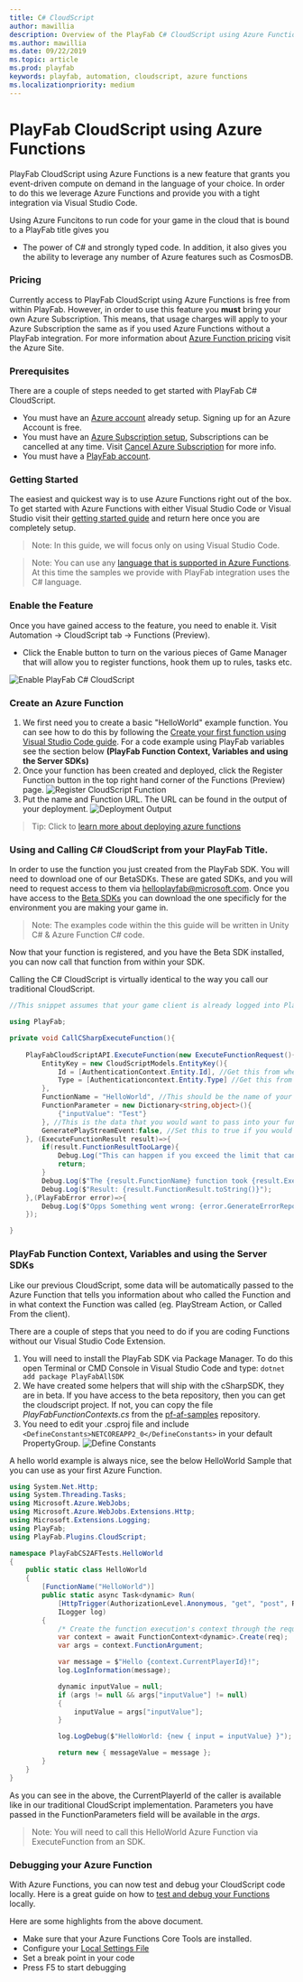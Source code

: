 ```yaml
---
title: C# CloudScript
author: mawillia
description: Overview of the PlayFab C# CloudScript using Azure Functions
ms.author: mawillia
ms.date: 09/22/2019
ms.topic: article
ms.prod: playfab
keywords: playfab, automation, cloudscript, azure functions
ms.localizationpriority: medium
---
```


# PlayFab CloudScript using Azure Functions

PlayFab CloudScript using Azure Functions is a new feature that grants you event-driven compute on demand in the language of your choice.  In order to do this we leverage Azure Functions and provide you with a tight integration via Visual Studio Code.  

Using Azure Funcitons to run code for your game in the cloud that is bound to a PlayFab title gives you
* The power of C# and strongly typed code. In addition, it also gives you the ability to leverage any number of Azure features such as CosmosDB.

### Pricing
Currently access to PlayFab CloudScript using Azure Functions is free from within PlayFab. However, in order to use this feature you **must** bring your own Azure Subscription.  This means, that usage charges will apply to your Azure Subscription the same as if you used Azure Functions without a PlayFab integration. For more information about [Azure Function pricing](https://azure.microsoft.com/en-us/pricing/details/functions/) visit the Azure Site.

### Prerequisites
There are a couple of steps needed to get started with PlayFab C# CloudScript.

* You must have an [Azure account](https://azure.microsoft.com/en-us/free/search/?&ef_id=EAIaIQobChMIhqGcsOTk5AIVF6rsCh0RIAJQEAAYASAAEgK6OfD_BwE:G:s&OCID=AID2000128_SEM_fNqQIgDa&MarinID=fNqQIgDa_306007172569_azure_e_c__46775454899_kwd-295407966859&lnkd=Google_Azure_Brand&gclid=EAIaIQobChMIhqGcsOTk5AIVF6rsCh0RIAJQEAAYASAAEgK6OfD_BwE) already setup.  Signing up for an Azure Account is free.
* You must have an [Azure Subscription setup](https://docs.microsoft.com/en-us/azure/billing/billing-create-subscription), Subscriptions can be cancelled at any time. Visit [Cancel Azure Subscription](https://docs.microsoft.com/en-us/azure/billing/billing-how-to-cancel-azure-subscription) for more info.
* You must have a [PlayFab account](https://developer.playfab.com/en-us/signup). 

### Getting Started
The easiest and quickest way is to use Azure Functions right out of the box.  To get started with Azure Functions with either Visual Studio Code or Visual Studio visit their [getting started guide](https://docs.microsoft.com/en-us/azure/azure-functions/) and return here once you are completely setup.


>Note: In this guide, we will focus only on using Visual Studio Code.

>Note: You can use any [language that is supported in Azure Functions](https://docs.microsoft.com/en-us/azure/azure-functions/supported-languages).  At this time the samples we provide with PlayFab integration uses the C# language.

### Enable the Feature
Once you have gained access to the feature, you need to enable it.  Visit Automation -> CloudScript tab -> Functions (Preview).

* Click the Enable button to turn on the various pieces of Game Manager that will allow you to register functions, hook them up to rules, tasks etc.

![Enable PlayFab C# CloudScript](media/enable_azure_functions.jpg)

### Create an Azure Function
1. We first need you to create a basic "HelloWorld" example function.  You can see how to do this by following the [Create your first function using Visual Studio Code guide](https://docs.microsoft.com/en-us/azure/azure-functions/functions-create-first-function-vs-code).  For a code example using PlayFab variables see the section below **(PlayFab Function Context, Variables and using the Server SDKs)**
2. Once your function has been created and deployed, click the Register Function button in the top right hand corner of the Functions (Preview) page.
![Register CloudScript Function](media/register_cs_function.jpg)
3. Put the name and Function URL.  The URL can be found in the output of your deployment.
![Deployment Output](media/azure_func_deployment.jpg)    
> Tip: Click to [learn more about deploying azure functions](https://code.visualstudio.com/tutorials/functions-extension/deploy-app) 



### Using and Calling C# CloudScript from your PlayFab Title.
In order to use the function you just created from the PlayFab SDK.  You will need to download one of our BetaSDKs.  These are gated SDKs, and you will need to request access to them via [helloplayfab@microsoft.com](mailto:helloplayfab@microsoft.com).  Once you have access to the [Beta SDKs](https://github.com/PlayFab?utf8=%E2%9C%93&q=beta&type=&language=) you can download the one specificly for the environment you are making your game in.  

> Note: The examples code within the this guide will be written in Unity C# & Azure Function C# code.

Now that your function is registered, and you have the Beta SDK installed, you can now call that function from within your SDK.

Calling the C# CloudScript is virtually identical to the way you call our traditional CloudScript.  

```C#
//This snippet assumes that your game client is already logged into PlayFab.

using PlayFab;

private void CallCSharpExecuteFunction(){
    
    PlayFabCloudScriptAPI.ExecuteFunction(new ExecuteFunctionRequest(){
        EntityKey = new CloudScriptModels.EntityKey(){
            Id = [AuthenticationContext.Entity.Id], //Get this from when you logged in,
            Type = [Authenticationcontext.Entity.Type] //Get this from when you logged in
        }, 
        FunctionName = "HelloWorld", //This should be the name of your Azure Function that you created.
        FunctionParameter = new Dictionary<string,object>(){
            {"inputValue": "Test"}
        }, //This is the data that you would want to pass into your function.
        GeneratePlayStreamEvent:false, //Set this to true if you would like this call to show up in PlayStream
    }, (ExecuteFunctionResult result)=>{
        if(result.FunctionResultTooLarge){
            Debug.Log("This can happen if you exceed the limit that can be returned from an Azure Function, See PlayFab Limits Page for details.")
            return;
        }
        Debug.Log($"The {result.FunctionName} function took {result.ExecutionTimeMilliseconds} to complete");
        Debug.Log($"Result: {result.FunctionResult.toString()}");
    },(PlayFabError error)=>{
        Debug.Log($"Opps Something went wrong: {error.GenerateErrorReport()}");
    });

} 

```
### PlayFab Function Context, Variables and using the Server SDKs
Like our previous CloudScript, some data will be automatically passed to the Azure Function that tells you information about who called the Function and in what context the Function was called (eg. PlayStream Action, or Called From the client). 

There are a couple of steps that you need to do if you are coding Functions without our Visual Studio Code Extension. 

1. You will need to install the PlayFab SDK via Package Manager. To do this open Terminal or CMD Console in Visual Studio Code and type: `dotnet add package PlayFabAllSDK`
2. We have created some helpers that will ship with the cSharpSDK,  they are in beta.  If you have access to the beta repository, then you can get the cloudscript project.  If not, you can copy the file *PlayFabFunctionContexts.cs* from the [pf-af-samples](https://github.com/PlayFab/pf-af-samples) repository.
3. You need to edit your .csproj file and include `<DefineConstants>NETCOREAPP2_0</DefineConstants>` in your default PropertyGroup.
![Define Constants](media/define_constants.jpg)

A hello world example is always nice,  see the below HelloWorld Sample that you can use as your first Azure Function.

```C#
using System.Net.Http;
using System.Threading.Tasks;
using Microsoft.Azure.WebJobs;
using Microsoft.Azure.WebJobs.Extensions.Http;
using Microsoft.Extensions.Logging;
using PlayFab;
using PlayFab.Plugins.CloudScript;

namespace PlayFabCS2AFTests.HelloWorld
{
    public static class HelloWorld
    {
        [FunctionName("HelloWorld")]
        public static async Task<dynamic> Run(
            [HttpTrigger(AuthorizationLevel.Anonymous, "get", "post", Route = null)] HttpRequestMessage req,
            ILogger log)
        {
            /* Create the function execution's context through the request */
            var context = await FunctionContext<dynamic>.Create(req);
            var args = context.FunctionArgument;

            var message = $"Hello {context.CurrentPlayerId}!";
            log.LogInformation(message);

            dynamic inputValue = null;
            if (args != null && args["inputValue"] != null)
            {
                inputValue = args["inputValue"];
            }

            log.LogDebug($"HelloWorld: {new { input = inputValue} }");

            return new { messageValue = message };
        }
    }
}

```
As you can see in the above, the CurrentPlayerId of the caller is available like in our traditional CloudScript implementation.  Parameters you have passed in the FunctionParameters field will be available in the *args*.

>Note: You will need to call this HelloWorld Azure Function via ExecuteFunction from an SDK.

### Debugging your Azure Function
With Azure Functions, you can now test and debug your CloudScript code locally.  Here is a great guide on how to [test and debug your Functions](https://docs.microsoft.com/en-us/azure/azure-functions/functions-develop-local) locally. 

Here are some highlights from the above document.

* Make sure that your Azure Functions Core Tools are installed.
* Configure your [Local Settings File](https://docs.microsoft.com/en-us/azure/azure-functions/functions-develop-vs-code?tabs=nodejs#local-settings-file)
* Set a break point in your code
* Press F5 to start debugging



